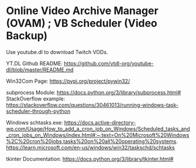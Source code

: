 # Online Video Archive Manager (OVAM) ; VB Scheduler (Video Backup)
Use youtube.dl to download Twitch VODs.


YT.DL Github README: https://github.com/ytdl-org/youtube-dl/blob/master/README.md 

Win32Com Page: https://pypi.org/project/pywin32/ 

subprocess Module: https://docs.python.org/3/library/subprocess.html#
  StackOverflow example: https://stackoverflow.com/questions/30461013/running-windows-task-scheduler-through-python

Windows schtasks.exe: https://docs.active-directory-wp.com/Usage/How_to_add_a_cron_job_on_Windows/Scheduled_tasks_and_cron_jobs_on_Windows/index.html#:~:text=On%20Microsoft%20Windows%2C%20cron%20jobs,tasks%20on%20all%20operating%20systems.
  https://learn.microsoft.com/en-us/windows/win32/taskschd/schtasks


tkinter Documentation: https://docs.python.org/3/library/tkinter.html#
